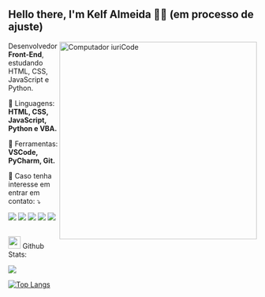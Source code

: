 ## Hello there, I'm Kelf Almeida 👋👋 (em processo de ajuste)
<img src="https://raw.githubusercontent.com/MicaelliMedeiros/micaellimedeiros/master/image/computer-illustration.png" min-width="400px" max-width="400px" width="400px" align="right" alt="Computador iuriCode">

<p align="left"> 
  Desenvolvedor <strong>Front-End</strong>, estudando HTML, CSS, JavaScript e Python. 
</p>

<p align="left">
  🦄 Linguagens: <strong>HTML, CSS, JavaScript, Python e VBA.</strong>
</p>

<p align="left">
  💼 Ferramentas: <strong>VSCode, PyCharm, Git.</strong>
</p>

<p align="left">
  💌 Caso tenha interesse em entrar em contato: ⤵️
</p>

<p align="left">
  <a href="#" alt="Gmail">
  <img src="https://img.shields.io/badge/-Gmail-FF0000?style=flat-square&labelColor=FF0000&logo=gmail&logoColor=white&link=LINK-DO-SEU-EMAIL" /></a>

  <a href="#" alt="Linkedin">
  <img src="https://img.shields.io/badge/-Linkedin-0e76a8?style=flat-square&logo=Linkedin&logoColor=white&link=LINK-DO-SEU-LINKEDIN" /></a>

  <a href="#" alt="WhatsApp">
  <img src="https://img.shields.io/badge/-WhatsApp-25d366?style=flat-square&labelColor=25d366&logo=whatsapp&logoColor=white&link=API-DO-SEU-WHATSAPP"/></a>

  <a href="#" alt="Facebook">
  <img src="https://img.shields.io/badge/-Facebook-3b5998?style=flat-square&labelColor=3b5998&logo=facebook&logoColor=white&link=LINK-DO-SEU-FACEBOOK"/></a>

  <a href="#" alt="Instagram">
  <img src="https://img.shields.io/badge/-Instagram-DF0174?style=flat-square&labelColor=DF0174&logo=instagram&logoColor=white&link=LINK-DO-SEU-INSTAGRAM"/></a>
</p>  

## 
<img src='https://media1.giphy.com/media/du3J3cXyzhj75IOgvA/giphy.gif?cid=ecf05e47x2g034i9pzwtzzsd3xgg2w9nr94t4tflbbgo3008&rid=giphy.gif' width='25px'> Github Stats:
<p align = "left">
  <img src = "https://github-readme-stats.vercel.app/api?username=Kelf1729&show_icons=true&theme=vue">
</p>

[![Top Langs](https://github-readme-stats.vercel.app/api/top-langs/?username=Kelf1729&layout=compact)](https://github.com/Kelf1729/github-readme-stats)            

